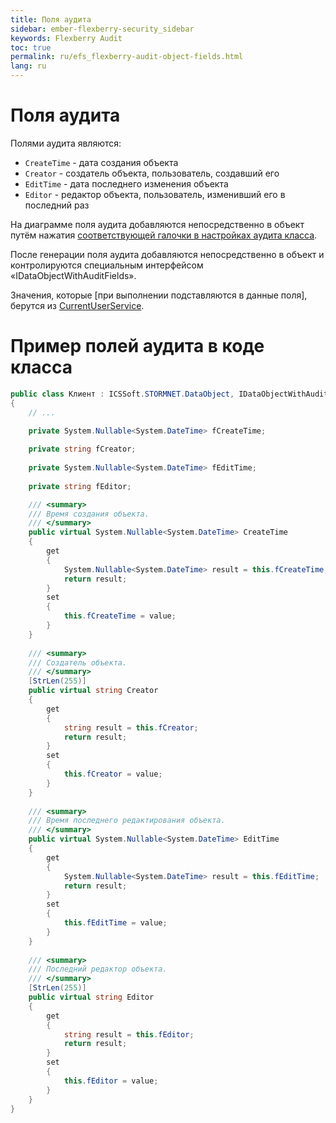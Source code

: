 ```yaml
---
title: Поля аудита
sidebar: ember-flexberry-security_sidebar
keywords: Flexberry Audit
toc: true
permalink: ru/efs_flexberry-audit-object-fields.html
lang: ru
---
```


# Поля аудита
Полями аудита являются:
* `CreateTime` - дата создания объекта 
* `Creator` - создатель объекта, пользователь, создавший его
* `EditTime` - дата последнего изменения объекта
* `Editor` - редактор объекта, пользователь, изменивший его в последний раз

На диаграмме поля аудита добавляются непосредственно в объект путём нажатия [соответствующей галочки в настройках аудита класса](fo_audit-setup.html).

После генерации поля аудита добавляются непосредственно в объект и контролируются специальным интерфейсом «IDataObjectWithAuditFields».

Значения, которые [при выполнении подставляются в данные поля], берутся из [CurrentUserService](efs_not-stored-properties-and-audit.html).

# Пример полей аудита в коде класса

```csharp
public class Клиент : ICSSoft.STORMNET.DataObject, IDataObjectWithAuditFields
{
	// ...

	private System.Nullable<System.DateTime> fCreateTime;
	
	private string fCreator;
	
	private System.Nullable<System.DateTime> fEditTime;
	
	private string fEditor;

	/// <summary>
	/// Время создания объекта.
	/// </summary>
	public virtual System.Nullable<System.DateTime> CreateTime
	{
		get
		{
			System.Nullable<System.DateTime> result = this.fCreateTime;
			return result;
		}
		set
		{
			this.fCreateTime = value;
		}
	}
	
	/// <summary>
	/// Создатель объекта.
	/// </summary>
	[StrLen(255)]
	public virtual string Creator
	{
		get
		{
			string result = this.fCreator;
			return result;
		}
		set
		{
			this.fCreator = value;
		}
	}
	
	/// <summary>
	/// Время последнего редактирования объекта.
	/// </summary>
	public virtual System.Nullable<System.DateTime> EditTime
	{
		get
		{
			System.Nullable<System.DateTime> result = this.fEditTime;
			return result;
		}
		set
		{
			this.fEditTime = value;
		}
	}
	
	/// <summary>
	/// Последний редактор объекта.
	/// </summary>
	[StrLen(255)]
	public virtual string Editor
	{
		get
		{
			string result = this.fEditor;
			return result;
		}
		set
		{
			this.fEditor = value;
		}
	}
}
```
